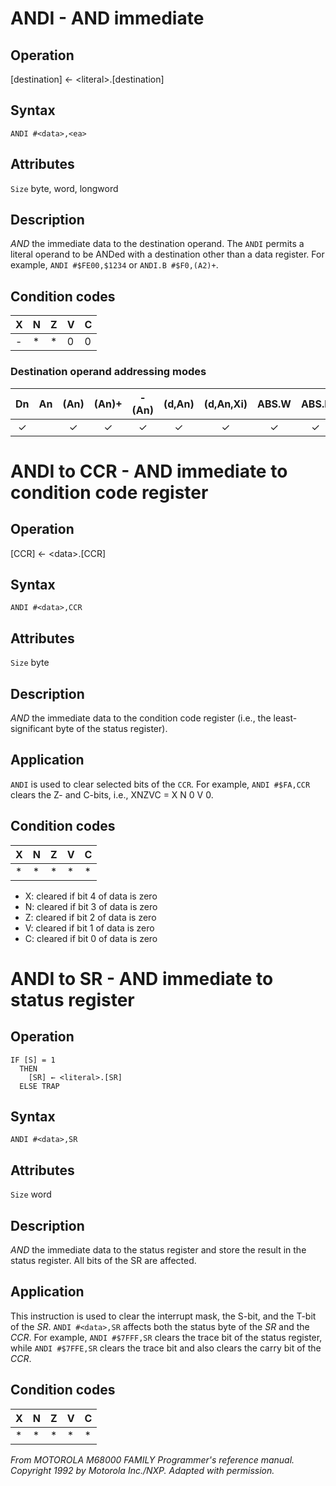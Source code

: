 # ANDI - AND immediate

## Operation
[destination] ← \<literal\>.[destination]

## Syntax
```assembly
ANDI #<data>,<ea>
```

## Attributes
`Size` byte, word, longword

## Description
*AND* the immediate data to the destination operand. The `ANDI` permits a literal operand to be ANDed with a destination other than a data register. For example, `ANDI #$FE00,$1234` or `ANDI.B #$F0,(A2)+`.

## Condition codes
|X|N|Z|V|C|
|--|--|--|--|--|
|-|*|*|0|0|

### Destination operand addressing modes
|Dn|An|(An)|(An)+|-(An)|(d,An)|(d,An,Xi)|ABS.W|ABS.L|(d,PC)|(d,PC,Xn)|imm|
|:-:|:-:|:-:|:-:|:-:|:-:|:-:|:-:|:-:|:-:|:-:|:-:|
|✓||✓|✓|✓|✓|✓|✓|✓||||

# ANDI to CCR - AND immediate to condition code register

## Operation
[CCR] ← \<data\>.[CCR]

## Syntax
```assembly
ANDI #<data>,CCR
```

## Attributes
`Size` byte

## Description
*AND* the immediate data to the condition code register (i.e., the least-significant byte of the status register).

## Application
`ANDI` is used to clear selected bits of the `CCR`. For example, `ANDI #$FA,CCR` clears the Z- and C-bits, i.e., XNZVC = X N 0 V 0.

## Condition codes
|X|N|Z|V|C|
|--|--|--|--|--|
|*|*|*|*|*|

- X: cleared if bit 4 of data is zero
- N: cleared if bit 3 of data is zero
- Z: cleared if bit 2 of data is zero
- V: cleared if bit 1 of data is zero
- C: cleared if bit 0 of data is zero

# ANDI to SR - AND immediate to status register

## Operation
```
IF [S] = 1
  THEN
    [SR] ← <literal>.[SR]
  ELSE TRAP
```

## Syntax
```assembly
ANDI #<data>,SR
```

## Attributes
`Size` word

## Description
*AND* the immediate data to the status register and store the result in the status register. All bits of the SR are affected.

## Application
This instruction is used to clear the interrupt mask, the S-bit, and the T-bit of the *SR*. `ANDI #<data>,SR` affects both the status byte of the *SR* and the *CCR*. For example, `ANDI #$7FFF,SR` clears the trace bit of the status register, while `ANDI #$7FFE,SR` clears the trace bit and also clears the carry bit of the *CCR*.

## Condition codes
|X|N|Z|V|C|
|--|--|--|--|--|
|*|*|*|*|*|

*From MOTOROLA M68000 FAMILY Programmer's reference manual. Copyright 1992 by Motorola Inc./NXP. Adapted with permission.*